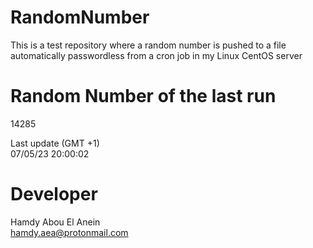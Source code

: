# RandomNumber    
This is a test repository where a random number is pushed to a file automatically passwordless from a cron job in my Linux CentOS server    
# Random Number of the last run   
14285
      
Last update (GMT +1)    
07/05/23 20:00:02
# Developer    
Hamdy Abou El Anein   
hamdy.aea@protonmail.com
